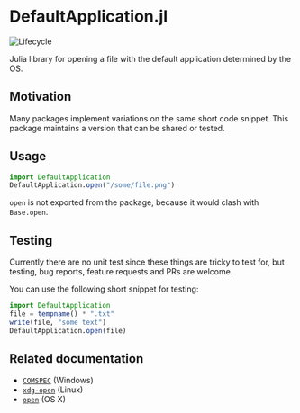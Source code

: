 # DefaultApplication.jl

![Lifecycle](https://img.shields.io/badge/lifecycle-experimental-orange.svg)

Julia library for opening a file with the default application determined by the OS.

## Motivation

Many packages implement variations on the same short code snippet. This package maintains a version that can be shared or tested.

## Usage

```julia
import DefaultApplication
DefaultApplication.open("/some/file.png")
```

`open` is not exported from the package, because it would clash with `Base.open`.

## Testing

Currently there are no unit test since these things are tricky to test for, but testing, bug reports, feature requests and PRs are welcome.

You can use the following short snippet for testing:

```julia
import DefaultApplication
file = tempname() * ".txt"
write(file, "some text")
DefaultApplication.open(file)
```

## Related documentation

- [`COMSPEC`](https://en.wikipedia.org/wiki/COMSPEC) (Windows)
- [`xdg-open`](https://linux.die.net/man/1/xdg-open) (Linux)
- [`open`](https://ss64.com/osx/open.html) (OS X)
